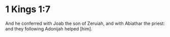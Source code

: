 # 1 Kings 1:7

And he conferred with Joab the son of Zeruiah, and with Abiathar the priest: and they following Adonijah helped [him].